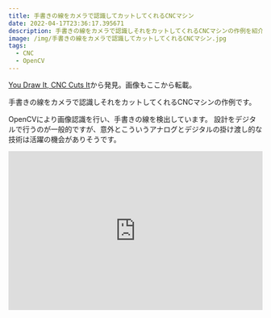 ```yaml
---
title: 手書きの線をカメラで認識してカットしてくれるCNCマシン
date: 2022-04-17T23:36:17.395671
description: 手書きの線をカメラで認識しそれをカットしてくれるCNCマシンの作例を紹介します
image: /img/手書きの線をカメラで認識してカットしてくれるCNCマシン.jpg
tags:
  - CNC
  - OpenCV
---
```

[You Draw It, CNC Cuts It](https://hackaday.com/2022/03/24/you-draw-it-cnc-cuts-it/)から発見。画像もここから転載。

手書きの線をカメラで認識しそれをカットしてくれるCNCマシンの作例です。

OpenCVにより画像認識を行い、手書きの線を検出しています。
設計をデジタルで行うのが一般的ですが、意外とこういうアナログとデジタルの掛け渡し的な技術は活躍の機会がありそうです。


<iframe width="100%" height="315" src="https://www.youtube.com/embed/u80e94eu4s0" title="YouTube video player" frameborder="0" allow="accelerometer; autoplay; clipboard-write; encrypted-media; gyroscope; picture-in-picture" allowfullscreen></iframe>

